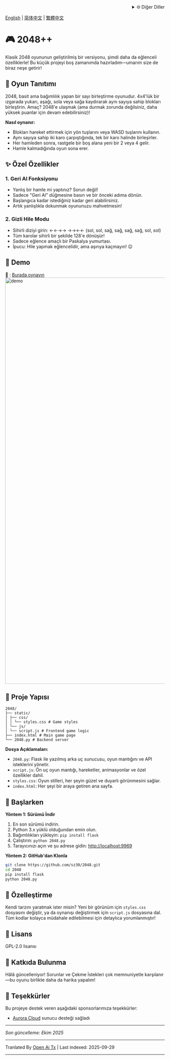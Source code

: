 <div align="right">
  <details>
    <summary >🌐 Diğer Diller</summary>
    <div>
      <div align="center">
        <a href="https://openaitx.github.io/view.html?user=sz30&project=2048-magic&lang=ja">日本語</a>
        | <a href="https://openaitx.github.io/view.html?user=sz30&project=2048-magic&lang=ko">한국어</a>
        | <a href="https://openaitx.github.io/view.html?user=sz30&project=2048-magic&lang=hi">हिन्दी</a>
        | <a href="https://openaitx.github.io/view.html?user=sz30&project=2048-magic&lang=th">ไทย</a>
        | <a href="https://openaitx.github.io/view.html?user=sz30&project=2048-magic&lang=fr">Français</a>
        | <a href="https://openaitx.github.io/view.html?user=sz30&project=2048-magic&lang=de">Deutsch</a>
        | <a href="https://openaitx.github.io/view.html?user=sz30&project=2048-magic&lang=es">Español</a>
        | <a href="https://openaitx.github.io/view.html?user=sz30&project=2048-magic&lang=it">Itapano</a>
        | <a href="https://openaitx.github.io/view.html?user=sz30&project=2048-magic&lang=ru">Русский</a>
        | <a href="https://openaitx.github.io/view.html?user=sz30&project=2048-magic&lang=pt">Português</a>
        | <a href="https://openaitx.github.io/view.html?user=sz30&project=2048-magic&lang=nl">Nederlands</a>
        | <a href="https://openaitx.github.io/view.html?user=sz30&project=2048-magic&lang=pl">Polski</a>
        | <a href="https://openaitx.github.io/view.html?user=sz30&project=2048-magic&lang=ar">العربية</a>
        | <a href="https://openaitx.github.io/view.html?user=sz30&project=2048-magic&lang=fa">فارسی</a>
        | <a href="https://openaitx.github.io/view.html?user=sz30&project=2048-magic&lang=tr">Türkçe</a>
        | <a href="https://openaitx.github.io/view.html?user=sz30&project=2048-magic&lang=vi">Tiếng Việt</a>
        | <a href="https://openaitx.github.io/view.html?user=sz30&project=2048-magic&lang=id">Bahasa Indonesia</a>
      </div>
    </div>
  </details>
</div>


[English](https://raw.githubusercontent.com/sz30/2048--/main/README.md) | [简体中文](https://raw.githubusercontent.com/sz30/2048--/main/README.zh-CN.md) | [繁體中文](https://raw.githubusercontent.com/sz30/2048--/main/README.zh-TW.md)

# 🎮 2048++

Klasik 2048 oyununun geliştirilmiş bir versiyonu, şimdi daha da eğlenceli özelliklerle! Bu küçük projeyi boş zamanımda hazırladım—umarım size de biraz neşe getirir!

## 🎯 Oyun Tanıtımı

2048, basit ama bağımlılık yapan bir sayı birleştirme oyunudur. 4x4'lük bir ızgarada yukarı, aşağı, sola veya sağa kaydırarak aynı sayıya sahip blokları birleştirin. Amaç? 2048'e ulaşmak (ama durmak zorunda değilsiniz, daha yüksek puanlar için devam edebilirsiniz)!

**Nasıl oynanır:**
- Blokları hareket ettirmek için yön tuşlarını veya WASD tuşlarını kullanın.
- Aynı sayıya sahip iki karo çarpıştığında, tek bir karo halinde birleşirler.
- Her hamleden sonra, rastgele bir boş alana yeni bir 2 veya 4 gelir.
- Hamle kalmadığında oyun sona erer.

## ✨ Özel Özellikler

### 1. Geri Al Fonksiyonu
- Yanlış bir hamle mi yaptınız? Sorun değil!
- Sadece "Geri Al" düğmesine basın ve bir önceki adıma dönün.
- Başlangıca kadar istediğiniz kadar geri alabilirsiniz.
- Artık yanlışlıkla dokunmak oyununuzu mahvetmesin!

### 2. Gizli Hile Modu
- Sihirli diziyi girin: ←←→→ →→←← (sol, sol, sağ, sağ, sağ, sağ, sol, sol)
- Tüm karolar sihirli bir şekilde 128'e dönüşür!
- Sadece eğlence amaçlı bir Paskalya yumurtası.
- İpucu: Hile yapmak eğlencelidir, ama aşırıya kaçmayın! 😉

## 🎯 Demo

🎯 : [Burada oynayın](http://2048.765431.xyz/)
<img width="1279" alt="demo" src="https://github.com/user-attachments/assets/0df2c956-b6d9-4371-a916-f6ac3ae642be" />



## 📁 Proje Yapısı
```
2048/
├── static/
│ ├── css/
│ │ └── styles.css # Game styles
│ └── js/
│ └── script.js # Frontend game logic
├── index.html # Main game page
└── 2048.py # Backend server
```
**Dosya Açıklamaları:**
- `2048.py`: Flask ile yazılmış arka uç sunucusu, oyun mantığını ve API isteklerini yönetir.
- `script.js`: Ön uç oyun mantığı, hareketler, animasyonlar ve özel özellikler dahil.
- `styles.css`: Oyun stilleri, her şeyin güzel ve duyarlı görünmesini sağlar.
- `index.html`: Her şeyi bir araya getiren ana sayfa.

## 🚀 Başlarken

**Yöntem 1: Sürümü İndir**
1. En son sürümü indirin.
2. Python 3.x yüklü olduğundan emin olun.
3. Bağımlılıkları yükleyin: `pip install flask`
4. Çalıştırın: `python 2048.py`
5. Tarayıcınızı açın ve şu adrese gidin: [http://localhost:9969](http://localhost:9969)

**Yöntem 2: GitHub'dan Klonla**
```bash
git clone https://github.com/sz30/2048.git
cd 2048
pip install flask
python 2048.py
```

## 🎨 Özelleştirme

Kendi tarzını yaratmak ister misin? Yeni bir görünüm için `styles.css` dosyasını değiştir, ya da oynanışı değiştirmek için `script.js` dosyasına dal. Tüm kodlar kolayca müdahale edilebilmesi için detaylıca yorumlanmıştır!

## 📝 Lisans

GPL-2.0 lisansı

## 🤝 Katkıda Bulunma

Hâlâ güncelleniyor! Sorunlar ve Çekme İstekleri çok memnuniyetle karşılanır—bu oyunu birlikte daha da harika yapalım!


## 🙏 Teşekkürler

Bu projeye destek veren aşağıdaki sponsorlarımıza teşekkürler:
- [Aurora Cloud](https://www.free-vps.net/) sunucu desteği sağladı

---
_Son güncelleme: Ekim 2025_


---

Tranlated By [Open Ai Tx](https://github.com/OpenAiTx/OpenAiTx) | Last indexed: 2025-09-29

---